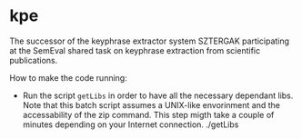 kpe
===

The successor of the keyphrase extractor system SZTERGAK participating at the SemEval shared task on keyphrase extraction from scientific publications.

How to make the code running:
- Run the script `getLibs` in order to have all the necessary dependant libs. Note that this batch script assumes a UNIX-like envorinment and the accessability of the zip command. This step migth take a couple of minutes depending on your Internet connection.
	./getLibs
